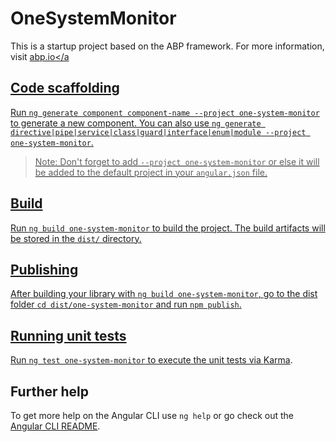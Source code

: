 # OneSystemMonitor

This is a startup project based on the ABP framework. For more information, visit <a href="https://abp.io/" target="_blank">abp.io</a

## Code scaffolding

Run `ng generate component component-name --project one-system-monitor` to generate a new component. You can also use `ng generate directive|pipe|service|class|guard|interface|enum|module --project one-system-monitor`.
> Note: Don't forget to add `--project one-system-monitor` or else it will be added to the default project in your `angular.json` file. 

## Build

Run `ng build one-system-monitor` to build the project. The build artifacts will be stored in the `dist/` directory.

## Publishing

After building your library with `ng build one-system-monitor`, go to the dist folder `cd dist/one-system-monitor` and run `npm publish`.

## Running unit tests

Run `ng test one-system-monitor` to execute the unit tests via [Karma](https://karma-runner.github.io).

## Further help

To get more help on the Angular CLI use `ng help` or go check out the [Angular CLI README](https://github.com/angular/angular-cli/blob/master/README.md).
